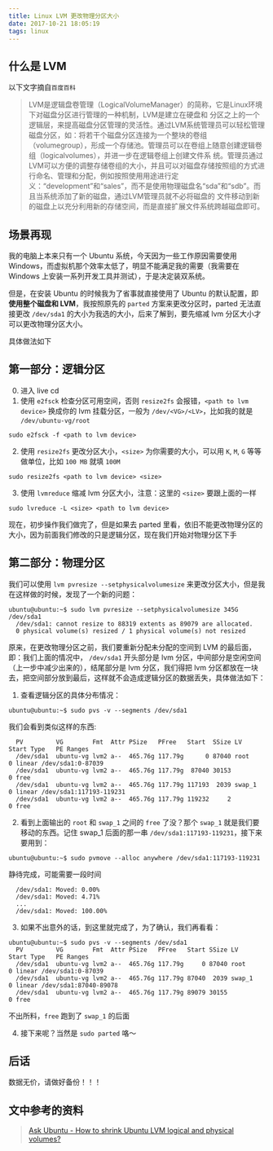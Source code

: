 ```yaml
---
title: Linux LVM 更改物理分区大小
date: 2017-10-21 18:05:19
tags: linux
---
```


## 什么是 LVM
以下文字摘自`百度百科`
> LVM是逻辑盘卷管理（LogicalVolumeManager）的简称，它是Linux环境下对磁盘分区进行管理的一种机制，LVM是建立在硬盘和 分区之上的一个逻辑层，来提高磁盘分区管理的灵活性。通过LVM系统管理员可以轻松管理磁盘分区，如：将若干个磁盘分区连接为一个整块的卷组 （volumegroup），形成一个存储池。管理员可以在卷组上随意创建逻辑卷组（logicalvolumes），并进一步在逻辑卷组上创建文件系 统。管理员通过LVM可以方便的调整存储卷组的大小，并且可以对磁盘存储按照组的方式进行命名、管理和分配，例如按照使用用途进行定义：“development”和“sales”，而不是使用物理磁盘名“sda”和“sdb”。而且当系统添加了新的磁盘，通过LVM管理员就不必将磁盘的 文件移动到新的磁盘上以充分利用新的存储空间，而是直接扩展文件系统跨越磁盘即可。

<!--more-->

## 场景再现
我的电脑上本来只有一个 Ubuntu 系统，今天因为一些工作原因需要使用 Windows，而虚拟机那个效率太低了，明显不能满足我的需要（我需要在 Windows 上安装一系列开发工具并测试），于是决定装双系统。

但是，在安装 Ubuntu 的时候我为了省事就直接使用了 Ubuntu 的默认配置，即**使用整个磁盘和 LVM**，我按照原先的 `parted` 方案来更改分区时，parted 无法直接更改 `/dev/sda1` 的大小为我选的大小，后来了解到，要先缩减 lvm 分区大小才可以更改物理分区大小。

具体做法如下

## 第一部分：逻辑分区

0. 进入 live cd
1. 使用 `e2fsck` 检查分区可用空间，否则 `resize2fs` 会报错，`<path to lvm device>` 换成你的 lvm 挂载分区，一般为 `/dev/<VG>/<LV>`，比如我的就是 `/dev/ubuntu-vg/root`
```shell
sudo e2fsck -f <path to lvm device>
```

2. 使用 `resize2fs` 更改分区大小，`<size>` 为你需要的大小，可以用 `K`, `M`, `G` 等等做单位，比如 `100 MB` 就填 `100M`
```shell
sudo resize2fs <path to lvm device> <size>
```

3. 使用 `lvmreduce` 缩减 lvm 分区大小，注意：这里的 `<size>` 要跟上面的一样
```shell
sudo lvreduce -L <size> <path to lvm device>
```

现在，初步操作我们做完了，但是如果去 parted 里看，依旧不能更改物理分区的大小，因为前面我们修改的只是逻辑分区，现在我们开始对物理分区下手

## 第二部分：物理分区
我们可以使用 `lvm pvresize --setphysicalvolumesize` 来更改分区大小，但是我在这样做的时候，发现了一个新的问题：
```shell
ubuntu@ubuntu:~$ sudo lvm pvresize --setphysicalvolumesize 345G /dev/sda1
  /dev/sda1: cannot resize to 88319 extents as 89079 are allocated.
  0 physical volume(s) resized / 1 physical volume(s) not resized
```

原来，在更改物理分区之前，我们要重新分配未分配的空间到 LVM 的最后面，即：我们上面的情况中， `/dev/sda1` 开头部分是 lvm 分区，中间部分是空闲空间（上一步中减少出来的），结尾部分是 lvm 分区，我们得把 lvm 分区都放在一块去，把空间部分放到最后，这样就不会造成逻辑分区的数据丢失，具体做法如下：

1. 查看逻辑分区的具体分布情况：
```shell
ubuntu@ubuntu:~$ sudo pvs -v --segments /dev/sda1
```
 我们会看到类似这样的东西:
```shell
  PV         VG        Fmt  Attr PSize   PFree   Start  SSize LV     Start Type   PE Ranges              
  /dev/sda1  ubuntu-vg lvm2 a--  465.76g 117.79g      0 87040 root       0 linear /dev/sda1:0-87039      
  /dev/sda1  ubuntu-vg lvm2 a--  465.76g 117.79g  87040 30153            0 free                          
  /dev/sda1  ubuntu-vg lvm2 a--  465.76g 117.79g 117193  2039 swap_1     0 linear /dev/sda1:117193-119231
  /dev/sda1  ubuntu-vg lvm2 a--  465.76g 117.79g 119232     2            0 free   
```
2. 看到上面输出的 `root` 和 `swap_1` 之间的 `free` 了没？那个 `swap_1` 就是我们要移动的东西。记住 swap_1 后面的那一串 `/dev/sda1:117193-119231`，接下来要用到：
```shell
ubuntu@ubuntu:~$ sudo pvmove --alloc anywhere /dev/sda1:117193-119231
```
 静待完成，可能需要一段时间
```shell
  /dev/sda1: Moved: 0.00%
  /dev/sda1: Moved: 4.71%
  ...
  /dev/sda1: Moved: 100.00%
```

3. 如果不出意外的话，到这里就完成了，为了确认，我们再看看：
```shell
ubuntu@ubuntu:~$ sudo pvs -v --segments /dev/sda1
  PV         VG        Fmt  Attr PSize   PFree   Start SSize LV     Start Type   PE Ranges            
  /dev/sda1  ubuntu-vg lvm2 a--  465.76g 117.79g     0 87040 root       0 linear /dev/sda1:0-87039    
  /dev/sda1  ubuntu-vg lvm2 a--  465.76g 117.79g 87040  2039 swap_1     0 linear /dev/sda1:87040-89078
  /dev/sda1  ubuntu-vg lvm2 a--  465.76g 117.79g 89079 30155            0 free    
```
 不出所料，`free` 跑到了 `swap_1` 的后面

4. 接下来呢？当然是 `sudo parted` 咯～

## 后话
<div class="tip">
数据无价，请做好备份！！！
</div>

## 文中参考的资料
> [Ask Ubuntu - How to shrink Ubuntu LVM logical and physical volumes?](https://askubuntu.com/questions/252204/how-to-shrink-ubuntu-lvm-logical-and-physical-volumes)
